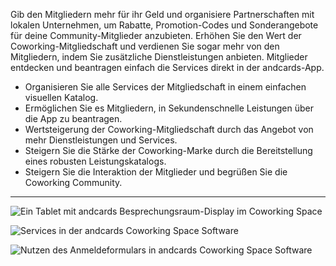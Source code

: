 Gib den Mitgliedern mehr für ihr Geld und organisiere Partnerschaften mit lokalen Unternehmen, um Rabatte, Promotion-Codes und Sonderangebote für deine Community-Mitglieder anzubieten. Erhöhen Sie den Wert der Coworking-Mitgliedschaft und verdienen Sie sogar mehr von den Mitgliedern, indem Sie zusätzliche Dienstleistungen anbieten. Mitglieder entdecken und beantragen einfach die Services direkt in der andcards-App.

- Organisieren Sie alle Services der Mitgliedschaft in einem einfachen visuellen Katalog.
- Ermöglichen Sie es Mitgliedern, in Sekundenschnelle Leistungen über die App zu beantragen.
- Wertsteigerung der Coworking-Mitgliedschaft durch das Angebot von mehr Dienstleistungen und Services.
- Steigern Sie die Stärke der Coworking-Marke durch die Bereitstellung eines robusten Leistungskatalogs.
- Steigern Sie die Interaktion der Mitglieder und begrüßen Sie die Coworking Community.

---

![Ein Tablet mit andcards Besprechungsraum-Display im Coworking Space](https://d7ccq1i35b0cj.cloudfront.net/andcards-benefits-main-light-en-1920-1200.png)

![Services in der andcards Coworking Space Software](https://d7ccq1i35b0cj.cloudfront.net/andcards-benefits-list-light-en-1920-1200.png)

![Nutzen des Anmeldeformulars in andcards Coworking Space Software](https://d7ccq1i35b0cj.cloudfront.net/andcards-benefits-apply-light-en-1920-1200.png)
